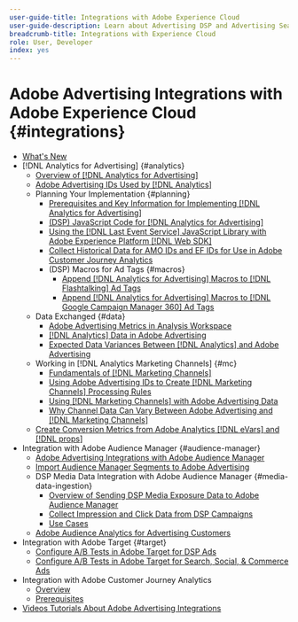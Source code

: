```yaml
---
user-guide-title: Integrations with Adobe Experience Cloud
user-guide-description: Learn about Advertising DSP and Advertising Search integrations with other Adobe Experience Cloud products and services.
breadcrumb-title: Integrations with Experience Cloud
role: User, Developer
index: yes
---
```


# Adobe Advertising Integrations with Adobe Experience Cloud {#integrations}

<!--  ADD LATER: and Adobe Experience Platform -->

+ [What's New](/help/integrations/home.md)
+ [!DNL Analytics for Advertising] {#analytics}
    + [Overview of [!DNL Analytics for Advertising]](/help/integrations/analytics/overview.md)
    + [Adobe Advertising IDs Used by [!DNL Analytics]](/help/integrations/analytics/ids.md)
    + Planning Your Implementation {#planning}
        + [Prerequisites and Key Information for Implementing [!DNL Analytics for Advertising]](/help/integrations/analytics/prerequisites.md)
        + [(DSP) JavaScript Code for [!DNL Analytics for Advertising]](/help/integrations/analytics/javascript.md)
        + [Using the [!DNL Last Event Service] JavaScript Library with Adobe Experience Platform [!DNL Web SDK]](/help/integrations/analytics/web-sdk.md)
        + [Collect Historical Data for AMO IDs and EF IDs for Use in Adobe Customer Journey Analytics](/help/integrations/analytics/rvars-to-evars.md)
        + (DSP) Macros for Ad Tags {#macros}
          + [Append [!DNL Analytics for Advertising] Macros to [!DNL Flashtalking] Ad Tags](/help/integrations/analytics/macros-flashtalking.md)
          + [Append [!DNL Analytics for Advertising] Macros to [!DNL Google Campaign Manager 360] Ad Tags](/help/integrations/analytics/macros-google-campaign-manager.md)
    + Data Exchanged {#data}
        + [Adobe Advertising Metrics in Analysis Workspace](/help/integrations/analytics/advertising-metrics-in-analytics.md)
        + [[!DNL Analytics] Data in Adobe Advertising](/help/integrations/analytics/analytics-data-in-advertising.md)
        + [Expected Data Variances Between [!DNL Analytics] and Adobe Advertising](/help/integrations/analytics/data-variances.md)
    + Working in [!DNL Analytics Marketing Channels] {#mc}
        + [Fundamentals of [!DNL Marketing Channels]](/help/integrations/analytics/marketing-channels/mc-overview.md)
        + [Using Adobe Advertising IDs to Create [!DNL Marketing Channels] Processing Rules](/help/integrations/analytics/marketing-channels/mc-ids.md)
        + [Using [!DNL Marketing Channels] with Adobe Advertising Data](/help/integrations/analytics/marketing-channels/mc-ac-data.md)
        + [Why Channel Data Can Vary Between Adobe Advertising and [!DNL Marketing Channels]](/help/integrations/analytics/marketing-channels/mc-data-variances.md)
    + [Create Conversion Metrics from Adobe Analytics [!DNL eVars] and [!DNL props]](/help/integrations/analytics/conversion-metrics-from-evars.md)
+ Integration with Adobe Audience Manager {#audience-manager}
    + [Adobe Advertising Integrations with Adobe Audience Manager](/help/integrations/audience-manager/overview.md)
    + [Import Audience Manager Segments to Adobe Advertising](/help/integrations/audience-manager/import-audiences.md)
    + DSP Media Data Integration with Adobe Audience Manager {#media-data-ingestion}
        + [Overview of Sending DSP Media Exposure Data to Adobe Audience Manager](/help/integrations/audience-manager/media-data-integration/overview.md)
        + [Collect Impression and Click Data from DSP Campaigns](/help/integrations/audience-manager/media-data-integration/collect.md)
        + [Use Cases](/help/integrations/audience-manager/media-data-integration/use-cases.md)
    + [Adobe Audience Analytics for Advertising Customers](/help/integrations/audience-manager/audience-analytics.md)
+ Integration with Adobe Target {#target}
  + [Configure A/B Tests in Adobe Target for DSP Ads](/help/integrations/target/ab-tests-dsp.md)
  + [Configure A/B Tests in Adobe Target for Search, Social, & Commerce Ads](/help/integrations/target/ab-tests-search.md)
+ Integration with Adobe Customer Journey Analytics
  + [Overview](/help/integrations/customer-journey-analytics/overview.md)
  + [Prerequisites](/help/integrations/customer-journey-analytics/prerequisites.md)
+ [Videos Tutorials About Adobe Advertising Integrations](https://experienceleague.adobe.com/docs/advertising-learn/tutorials/overview.html)<!-- rename if the tutorials TOC structure changes -->
